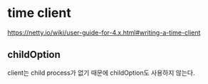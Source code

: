 # time client
https://netty.io/wiki/user-guide-for-4.x.html#writing-a-time-client

## childOption
client는 child process가 없기 때문에 childOption도 사용하지 않는다.


